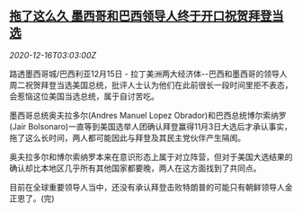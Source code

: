 <!--1608088994000-->
[拖了这么久 墨西哥和巴西领导人终于开口祝贺拜登当选](https://cn.reuters.com/article/mexico-brazil-us-biden-1216-idCNKBS28Q0CS)
------

<div><i>2020-12-16T03:03:00Z</i></div><p>路透墨西哥城/巴西利亚12月15日 - 拉丁美洲两大经济体--巴西和墨西哥的领导人周二祝贺拜登当选美国总统，批评人士认为他们在此前很长一段时间里拒不表态，会惹恼这位美国当选总统，属于自讨苦吃。</p><p>墨西哥总统奥夫拉多尔(Andres Manuel Lopez Obrador)和巴西总统博尔索纳罗(Jair Bolsonaro)一直等到美国选举人团确认拜登赢得11月3日大选后才承认事实，拖了这么长时间，两人都可能因此与拜登及其民主党伙伴产生隔阂。</p><p>奥夫拉多尔和博尔索纳罗本来在意识形态上属于对立阵营，但对于美国大选结果的确认却比本地区几乎所有其他国家都要晚，两人在这方面找到了共同点。</p><p>目前在全球重要领导人当中，还没有承认拜登击败特朗普的可能只有朝鲜领导人金正恩了。(完)</p>
